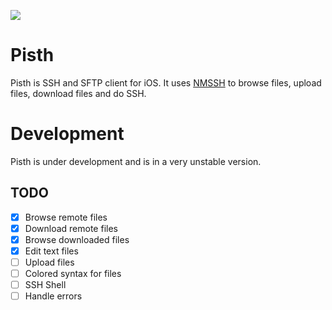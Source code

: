 ![](https://github.com/ColdGrub1384/Pisth/blob/master/Pisth/Assets.xcassets/AppIcon.appiconset/Icon-App-60x60@2x.png?raw=true)

# Pisth
Pisth is SSH and SFTP client for iOS. It uses [NMSSH](https://github.com/NMSSH/NMSSH) to browse files, upload files, download files and do SSH.

# Development
Pisth is under development and is in a very unstable version.

## TODO
- [x] Browse remote files
- [x] Download remote files
- [x] Browse downloaded files
- [x] Edit text files
- [ ] Upload files
- [ ] Colored syntax for files
- [ ] SSH Shell
- [ ] Handle errors

